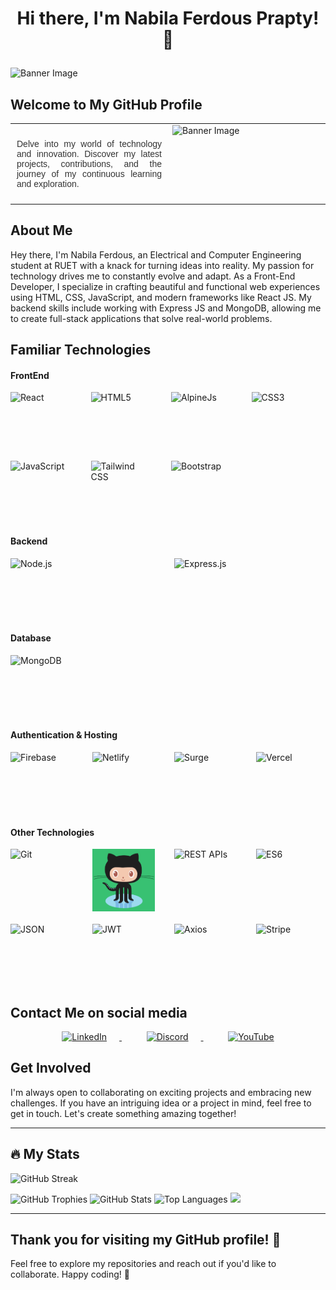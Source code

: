 # <p align="center">Hi there, I'm Nabila Ferdous Prapty! 👋</p>


<img src="https://raw.githubusercontent.com/NabilaFerdousPrapty/NabilaFerdousPrapty/main/images/NabilaFerdousBanner.gif" alt="Banner Image" style="max-width: 100%; height: auto;">






## Welcome to My GitHub Profile
<table style="width: 100%; border-collapse: collapse;">
    <tr>
        <td style="width: 50%; padding: 10px; vertical-align: top;">
            <p style="font-family: Arial, sans-serif; font-size: 14px; color: #333; text-align: justify;">
                Delve into my world of technology and innovation. Discover my latest projects, contributions, and the journey of my continuous learning and exploration.
            </p>
        </td>
        <td style="width: 50%; vertical-align: top;">
            <img src="https://i.ibb.co.com/w7m3zzG/output-onlinegiftools-1.gif" alt="Banner Image" style="max-height: 200px; width: 100%;">
        </td>
    </tr>
</table>


## About Me

Hey there, I'm Nabila Ferdous, an Electrical and Computer Engineering student at RUET with a knack for turning ideas into reality. My passion for technology drives me to constantly evolve and adapt. As a Front-End Developer, I specialize in crafting beautiful and functional web experiences using HTML, CSS, JavaScript, and modern frameworks like React JS. My backend skills include working with Express JS and MongoDB, allowing me to create full-stack applications that solve real-world problems.

## Familiar Technologies

#### FrontEnd

<div style="display: grid; grid-template-columns: repeat(auto-fit, minmax(100px, 1fr)); gap: 10px;">
    <img src="https://media4.giphy.com/media/RJzm826vu7WbJvBtxX/giphy.gif?cid=6c09b952yehfpm7f3rtcd302yll171oepwriu70ygwlmskh0&ep=v1_internal_gif_by_id&rid=giphy.gif&ct=s" alt="React" width="100" height="100">
    <img src="https://i.ibb.co/K6Fz6Cp/DEnd-unscreen.gif" alt="HTML5" width="100" height="100">
    <img src="https://www.markusantonwolf.com/topics/alpine-js/alpinejs-logo.svg" alt="AlpineJs" width="100" height="100">
    <img src="https://media.giphy.com/media/fsEaZldNC8A1PJ3mwp/giphy.gif" alt="CSS3" width="100" height="100">
    <img src="https://media.tenor.com/TReUojNlZ6wAAAAi/js-javascript.gif" alt="JavaScript" width="100" height="100">
    <img src="https://trapfether.gallerycdn.vsassets.io/extensions/trapfether/tailwind-raw-reorder/3.2.0/1706903284985/Microsoft.VisualStudio.Services.Icons.Default" alt="Tailwind CSS" width="100" height="100">
    <img src="https://miro.medium.com/v2/resize:fit:512/1*6fzxZyDPD_8RRsmHpQr-vw.gif" alt="Bootstrap" width="100" height="100">
</div>

#### Backend 

<div style="display: grid; grid-template-columns: repeat(auto-fit, minmax(100px, 1fr)); gap: 20px;">
    <img src="https://i.ibb.co/Y7vCq2w/224550089-f2541ade-c5c6-4afa-8538-51a8dda4e23b.gif" alt="Node.js" width="100" height="100">
    <img src="https://i.ibb.co/ZVqZbGz/expressjs.gif" alt="Express.js" width="100" height="100">
</div>

#### Database

<div style="display: grid; grid-template-columns: repeat(auto-fit, minmax(100px, 1fr)); gap: 20px;">
    <img src="https://miro.medium.com/v2/resize:fit:1150/0*GTTsEc-bsWoqcOoM.gif" alt="MongoDB" width="100" height="100">
</div>

#### Authentication & Hosting

<div style="display: grid; grid-template-columns: repeat(auto-fit, minmax(100px, 1fr)); gap: 20px;">
    <img src="https://cdn.dribbble.com/users/6295/screenshots/2923288/firebaseload.gif" alt="Firebase" width="100" height="100">
    <img src="https://cdn.sanity.io/images/o0o2tn5x/production/853f17bcb1c0c264dab052006ef61fcf2893987f-1200x675.gif?" alt="Netlify" width="100" height="100">
    <img src="https://i.pinimg.com/originals/42/42/6c/42426c87c13178f2fb2c390037ddb9fa.gif" alt="Surge" width="100" height="100">
    <img src="https://miro.medium.com/v2/resize:fit:1400/0*YA1PkhijqVKXdDye.gif" alt="Vercel" width="100" height="100">
</div>

#### Other Technologies

<div style="display: grid; grid-template-columns: repeat(auto-fit, minmax(100px, 1fr)); gap: 20px;">
    <img src="https://media.tenor.com/F_aIpdp3hEwAAAAi/git-github.gif" alt="Git" width="100" height="100">
    <img src="https://raw.githubusercontent.com/Potential17/Potential17/master/github-logo-octocat-.gif" alt="GitHub" width="100" height="100">
    <img src="https://media.lordicon.com/icons/wired/flat/1330-rest-api.gif" alt="REST APIs" width="100" height="100">
    <img src="https://ih1.redbubble.net/image.344706868.3811/tst,small,845x845-pad,1000x1000,f8f8f8.u3.jpg" alt="ES6" width="100" height="100">
    <img src="https://media.lordicon.com/icons/wired/flat/1320-json.gif" alt="JSON" width="100" height="100">
    <img src="https://lh4.googleusercontent.com/proxy/WLvt5lbV4YdD7eQoXkM3QKjG_Yh-vtqit6hort3OmEnx7NCBKE3MZASCr4iWlqVGIt1_OjIBtTMJuzzYjLJbpxObKUPVC4qgewnxV3T4GMKk-uBuahUAKJs" alt="JWT" width="100" height="100">
    <img src="https://encrypted-tbn0.gstatic.com/images?q=tbn:ANd9GcRaTyuFXQDDOUPdafq8kkiBQ1Ai-ovU_avXecDIkszkPTeOxZ5R8H8g99xl6vRfQH-w4BA&usqp=CAU" alt="Axios" width="100" height="100">
<!--     <img src="https://tanstack.com/_build/assets/logo-color-600w-Er4SOkq1.png" alt="TanStack Query" width="100" height="100"> -->
    <img src="https://cdn.dribbble.com/users/920/screenshots/3031540/untitled-3.gif" alt="Stripe" width="100" height="100">
<!--     <img src="https://futurestartup.b-cdn.net/wp-content/uploads/2018/02/SSL-commerz-Web_GIF-1.gif" alt="SSLCOMMERZ" width="150" height="150"> -->
</div>



## Contact Me on social media

<p align="center">
  <a href="https://www.linkedin.com/in/nabila-ferdous">
    <img src="https://raw.githubusercontent.com/maurodesouza/profile-readme-generator/master/src/assets/icons/social/linkedin/default.svg" alt="LinkedIn" style="margin: 0 20px;">
  </a>
    &nbsp;&nbsp;&nbsp;&nbsp;
  <a href="http://discordapp.com/users/980519241738489917">
    <img src="https://raw.githubusercontent.com/maurodesouza/profile-readme-generator/master/src/assets/icons/social/discord/default.svg" alt="Discord" style="margin: 0 20px;">
  </a>
    &nbsp;&nbsp;&nbsp;&nbsp;
  <a href="https://www.youtube.com/@nabilaprapty5408">
    <img src="https://raw.githubusercontent.com/maurodesouza/profile-readme-generator/master/src/assets/icons/social/youtube/default.svg" alt="YouTube" style="margin: 0 20px;">
  </a>
</p>



## Get Involved

I'm always open to collaborating on exciting projects and embracing new challenges. If you have an intriguing idea or a project in mind, feel free to get in touch. Let's create something amazing together!

---

## 🔥 My Stats

![GitHub Streak](https://github-readme-streak-stats.herokuapp.com/?user=NabilaFerdousPrapty&theme=dark&hide_border=false)

![GitHub Trophies](https://github-profile-trophy.vercel.app/?username=NabilaFerdousPrapty&theme=darkhub&no-frame=true&margin-w=15)
![GitHub Stats](https://github-readme-stats.vercel.app/api?username=NabilaFerdousPrapty&show_icons=true&theme=radical)
![Top Languages](https://github-readme-stats.vercel.app/api/top-langs/?username=NabilaFerdousPrapty&layout=compact&theme=radical)
![](https://komarev.com/ghpvc/?username=NabilaFerdousPrapty&style=flat-square)
<!-- ![Snake animation](https://raw.githubusercontent.com/NabilaFerdousPrapty/NabilaFerdousPrapty/main/snake.svg) -->

---

## Thank you for visiting my GitHub profile! 🙌

Feel free to explore my repositories and reach out if you'd like to collaborate. Happy coding! 🚀
